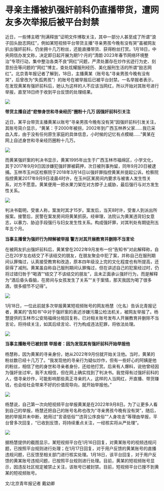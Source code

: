 # 寻亲主播被扒强奸前科仍直播带货，遭网友多次举报后被平台封禁

近日，一些博主晒“刑满释放”证明文件博取关注，其中一部分人甚至成了所谓“浪子回头励志网红”，例如某短视频平台带货主播“寻亲男孩今晚有没有哭”虽被网友扒出强奸前科，仍坐拥十几万粉丝，还能直播带货、获得粉丝打赏。1月18日，中央网信办发文称，决定即日起开展为期1个月的“清朗·2023年春节网络环境整治”专项行动，集中整治各类不良“网红”问题，严肃处置存在炒作劣迹行为史、刻意扮丑等问题的“网红”博主，查处炫耀服刑经历、美化服刑生活的所谓“励志网红”。北京青年报记者了解到，18日，主播黄某（账号名“寻亲男孩今晚有没有哭”，后曾改为“失孤男孩”）的账号在被举报后已被平台封禁。一名举报者表示，在发现黄某有强奸前科后，她认为这样的人不应该当网红，所以开始对其账号进行举报，直至18日终于收到平台反馈的处理结果。

![](https://inews.gtimg.com/newsapp_bt/0/15617475978/1000)

**带货主播自述“悲惨身世和寻亲经历”圈粉十几万 因强奸前科引关注**

近日，某平台带货主播黄某以账号“寻亲男孩今晚有没有哭”因强奸前科引发关注，其账号简介显示，“黄某：于2000年被拐，2002年到广西玉林养父家……我已采血入库，由于没有任何原生家庭的具体信息，小时候的记忆有点模糊……”黄某在网上自述身世和寻亲经历圈粉十几万。

![](https://inews.gtimg.com/newsapp_bt/0/15617475988/1000)

而黄某强奸案的判决书显示，黄某1995年出生于广西玉林市福绵区，小学文化，其于2017年9月9日因涉嫌犯强奸罪被羁押，次日被刑事拘留，同年9月20日被逮捕。玉林市玉州区检察院于2018年3月14日以强奸罪指控黄某并提起公诉。检察院指控黄某2017年9月9日凌晨4时许，在玉州区某房间内要求与被害人发生性关系，对方不愿意。黄某便用一把水果刀架在对方脖子上威胁，最后强行与对方发生性关系。

![](https://inews.gtimg.com/newsapp_bt/0/15617475987/1000)

判决书载明，受害人称，案发时其才15岁。案发后，当天8时许，受害人到派出所报案。接警后，民警在案发房间将黄某抓获。经审理，法院认为黄某违背妇女意志，以暴力、胁迫手段强行与妇女发生性关系。构成强奸罪，对其判处有期徒刑五年五个月。

**当事主播曾为强奸行为辩解被举报 警方对其开展教育并删除不当言论**

在被网友扒出强奸前科后，黄某曾在2022年9月发布一份“告知书”对此解释称，自己在20岁左右结交了不该结交的朋友，在朋友聚会中犯了案，并称自己在服刑期间认罪悔过，认真接受教育和改造，原本四年级没上完的文化程度也有所提高，还获得了减刑。黄某虽自称自己服刑期间认罪悔过，但在讲述自己的犯案经过时，仍将过错归咎于“喝酒”“结交了不该结交的朋友”，且未正面承认强奸行为，而是解释为“酒后昏头昏脑，在房间与女孩发生了关系”“关于案情，那天我因为喝了很多酒，很多细节不记得”。

![](https://inews.gtimg.com/newsapp_bt/0/15617475982/1000)

1月18日，一位此前就多次举报黄某短视频账号的网友杨慧（化名）告诉北青报记者，黄某的“告知书”中对于强奸案的表述涉嫌污蔑公检法机关，被网友举报了。杨慧提供的玉林市公安局福绵分局回复称，已对相关账号发布人开展教育并删除不当言论，将持续关注，如其后续言论、行为构成违法犯罪，将依法处理。

![](https://inews.gtimg.com/newsapp_bt/0/15617475983/1000)

**当事主播账号已被封禁 举报者：因为发现其有强奸前科开始举报他**

杨慧称，因为黄某的寻亲身份，她从2022年9月份就开始关注他。当时，黄某的粉丝数已经十几万了。“我发现他的寻亲行为疑似炒作，但有一些好心的阿姨是他的粉丝，相信了他的身世和寻亲者身份，还给他打赏。后来有人爆料，说他曾经因为强奸坐过牢，我不太相信，但在网上确实找到了判决书。我觉得有过强奸前科的人，借寻亲炒作，可能影响那些真正寻亲的人，这样的人当网红，开直播、带货赚钱，也会给社会带来不好的价值观导向，就开始举报他。”

![](https://inews.gtimg.com/newsapp_bt/0/15617475986/1000)

杨慧说，自己第一次向短视频平台举报黄某是在2022年9月8日。为了让更多人看到自己的举报，杨慧还把自己的账号名称也改为“寻亲男孩今晚有没有哭”，随后，她的举报并未中断，她用过“言语低俗”“违背公序良俗”“人身攻击”等理由举报，平台曾多次回复，“已收到反馈，将持续重点关注，一经核实将从严处理”。

![](https://inews.gtimg.com/newsapp_bt/0/15617475992/1000)

据杨慧提供的截图显示，某短视频平台在1月16日回复，对黄某账号的视频违规问题，已按照平台规则进行处理；在1月17日回复，对于用户反馈的黄某账号的直播违规问题，已反馈至相关部门进行核实处理。1月18日，该平台回复，对于用户反馈的黄某账号违规问题，已按照平台规则进行处理。目前，黄某的短视频账号显示，因违反社区规定被禁止关注，该账号已被封禁。目前，短视频平台已搜不到黄某的短视频账号。

文/北京青年报记者 戴幼卿

